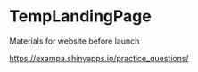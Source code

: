 # TempLandingPage
Materials for website before launch


https://exampa.shinyapps.io/practice_questions/
